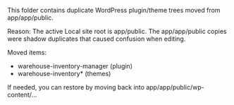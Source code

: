 This folder contains duplicate WordPress plugin/theme trees moved from app/app/public.

Reason: The active Local site root is app/public. The app/app/public copies were shadow duplicates that caused confusion when editing.

Moved items:
- warehouse-inventory-manager (plugin)
- warehouse-inventory* (themes)

If needed, you can restore by moving back into app/app/public/wp-content/...
